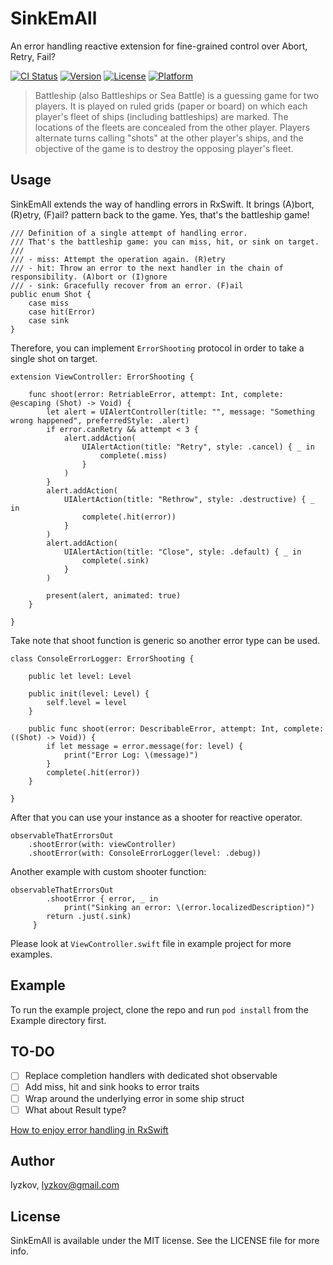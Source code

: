 # SinkEmAll

An error handling reactive extension for fine-grained control over Abort, Retry, Fail?

[![CI Status](https://img.shields.io/travis/lyzkov/SinkEmAll.svg?style=flat)](https://travis-ci.org/lyzkov/SinkEmAll)
[![Version](https://img.shields.io/cocoapods/v/SinkEmAll.svg?style=flat)](https://cocoapods.org/pods/SinkEmAll)
[![License](https://img.shields.io/cocoapods/l/SinkEmAll.svg?style=flat)](https://cocoapods.org/pods/SinkEmAll)
[![Platform](https://img.shields.io/cocoapods/p/SinkEmAll.svg?style=flat)](https://cocoapods.org/pods/SinkEmAll)

> Battleship (also Battleships or Sea Battle) is a guessing game for two players. It is played on ruled grids (paper or board) on which each player's fleet of ships (including battleships) are marked. The locations of the fleets are concealed from the other player. Players alternate turns calling "shots" at the other player's ships, and the objective of the game is to destroy the opposing player's fleet.

## Usage

SinkEmAll extends the way of handling errors in RxSwift. It brings (A)bort, (R)etry, (F)ail? pattern back to the game. Yes, that's the battleship game!

    /// Definition of a single attempt of handling error.
    /// That's the battleship game: you can miss, hit, or sink on target.
    ///
    /// - miss: Attempt the operation again. (R)etry
    /// - hit: Throw an error to the next handler in the chain of responsibility. (A)bort or (I)gnore
    /// - sink: Gracefully recover from an error. (F)ail
    public enum Shot {
        case miss
        case hit(Error)
        case sink
    }

Therefore, you can implement `ErrorShooting` protocol in order to take a single shot on target.

    extension ViewController: ErrorShooting {
    
        func shoot(error: RetriableError, attempt: Int, complete: @escaping (Shot) -> Void) {
            let alert = UIAlertController(title: "", message: "Something wrong happened", preferredStyle: .alert)
            if error.canRetry && attempt < 3 {
                alert.addAction(
                    UIAlertAction(title: "Retry", style: .cancel) { _ in
                        complete(.miss)
                    }
                )
            }
            alert.addAction(
                UIAlertAction(title: "Rethrow", style: .destructive) { _ in
                    complete(.hit(error))
                }
            )
            alert.addAction(
                UIAlertAction(title: "Close", style: .default) { _ in
                    complete(.sink)
                }
            )
    
            present(alert, animated: true)
        }
    
    }

Take note that shoot function is generic so another error type can be used.

    class ConsoleErrorLogger: ErrorShooting {
    
        public let level: Level
    
        public init(level: Level) {
            self.level = level
        }
    
        public func shoot(error: DescribableError, attempt: Int, complete: ((Shot) -> Void)) {
            if let message = error.message(for: level) {
                print("Error Log: \(message)")
            }
            complete(.hit(error))
        }
    
    }

After that you can use your instance as a shooter for reactive operator.

    observableThatErrorsOut
        .shootError(with: viewController)
        .shootError(with: ConsoleErrorLogger(level: .debug))

Another example with custom shooter function:

    observableThatErrorsOut
    		.shootError { error, _ in
    		    print("Sinking an error: \(error.localizedDescription)")
            return .just(.sink)
         }

Please look at `ViewController.swift` file in example project for more examples.

## Example

To run the example project, clone the repo and run `pod install` from the Example directory first.

## TO-DO

- [ ]  Replace completion handlers with dedicated shot observable
- [ ]  Add miss, hit and sink hooks to error traits
- [ ]  Wrap around the underlying error in some ship struct
- [ ]  What about Result type?

[How to enjoy error handling in RxSwift](https://www.notion.so/56aed37191ef4fb28f420a1348a6d2fc)

## Author

lyzkov, lyzkov@gmail.com

## License

SinkEmAll is available under the MIT license. See the LICENSE file for more info.
